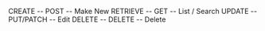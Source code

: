 CREATE -- POST -- Make New
RETRIEVE -- GET -- List / Search
UPDATE -- PUT/PATCH -- Edit
DELETE -- DELETE -- Delete
